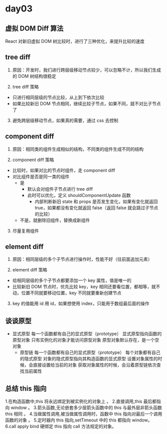 # day03

## 虚拟 DOM Diff 算法

React 对新旧虚拟 DOM 树比较时，进行了三种优化，来提升比较的速度

## tree diff

1. 原因：开发时，我们进行跨层级移动节点较少，可以忽略不计，所以我们生成的 DOM 树结构很稳定

2. tree diff 策略

- 只进行相同层级的节点比较，从上到下依次比较
- 如果比较新旧 DOM 节点相同，继续比较子节点，如果不同，就不对比子节点了

3. 避免跨层级移动节点，如果真的需要，通过 css 去控制

## component diff

1. 原因：相同类的组件生成相似的结构，不同类的组件生成不同的结构

2. component diff 策略

- 比较时，如果对比的节点时组件，走 component diff
- 对比组件是否是同一类的组件
  - 是
    - 默认会对组件子节点进行 tree diff
    - 此时可以优化，定义 shouldComponentUpdate 函数
      - 内部判断新旧 state 和 props 是否发生变化，如果有变化就返回 true，如果都没有变化就返回 false（返回 false 就会跳过子节点的比较）
  - 不是，就删除旧组件，替换成新组件

3. 尽量复用组件

## element diff

1. 原因：相同层级的多个子节点进行操作时，性能不好（往前面追加元素）

2. element diff 策略

- 给相同层级的多个子节点都要添加一个 key 属性，值是唯一的
- 比较新旧 DOM 节点时，优先比较 key，key 相同还要看位置，都相等，就不动，位置不同就要移动位置，key 不同就要重新创建节点

3. key 的值能用 id 用 id，如果想使用 index，只能用于数组最后面的操作

## 谈谈原型

- 显式原型
  每一个函数都有自己的显式原型（prototype）
  显式原型指向函数的原型对象
  只有实例化的对象才能访问原型对象
  原型对象默认存在，是一个空对象
  - 原型链
    每一个函数都有自己的显式原型（prototype）
    每个对象都有自己的隐式原型
    对象的隐式原型指向其构造函数的显式原型
    设置对象属性的时候，会直接设置给当前的对象
    获取对象属性的时候，会沿着原型链依次查找当前属性

## 总结 this 指向

1.在构造函数中,this 将永远绑定到被实例化的对象上 。
2.直接调用,this 最后都指向 window 。
3.箭头函数,无论嵌套多少层箭头函数中的 this 与最外层非箭头函数 this 相同 。
4.当做属性调用,被当做属性调用时，函数中 this 指向对最后一个调用函数的对象 。
5.定时器内 this 指向,setTimeout 中的 this 都指向 window。
6.call apply bind 硬绑定 this 指向 call 方法规定的对象。

